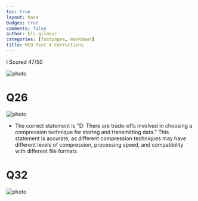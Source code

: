 ```yaml
---
toc: true
layout: base
Badges: true
comments: false
author: Eli gilmour
categories: [fastpages, markdown]
title: MCQ Test 4 Corrections
---
```


I Scored 47/50

![photo]({{site.baseurl}}/images/---.png)

# Q26

![photo]({{site.baseurl}}/images/----.png)

- The correct statement is "D: There are trade-offs involved in choosing a compression technique for storing and transmitting data." This statement is accurate, as different compression techniques may have different levels of compression, processing speed, and compatibility with different file formats

# Q32

![photo]({{site.baseurl}}/images/-----.png)